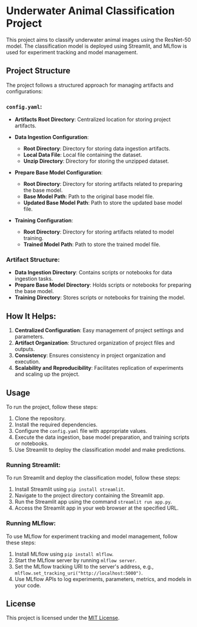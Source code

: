 # Underwater Animal Classification Project

This project aims to classify underwater animal images using the ResNet-50 model. The classification model is deployed using Streamlit, and MLflow is used for experiment tracking and model management.

## Project Structure

The project follows a structured approach for managing artifacts and configurations:

### `config.yaml`:

- **Artifacts Root Directory**: Centralized location for storing project artifacts.
  
- **Data Ingestion Configuration**:
  - **Root Directory**: Directory for storing data ingestion artifacts.
  - **Local Data File**: Local file containing the dataset.
  - **Unzip Directory**: Directory for storing the unzipped dataset.
  
- **Prepare Base Model Configuration**:
  - **Root Directory**: Directory for storing artifacts related to preparing the base model.
  - **Base Model Path**: Path to the original base model file.
  - **Updated Base Model Path**: Path to store the updated base model file.
  
- **Training Configuration**:
  - **Root Directory**: Directory for storing artifacts related to model training.
  - **Trained Model Path**: Path to store the trained model file.

### Artifact Structure:

- **Data Ingestion Directory**: Contains scripts or notebooks for data ingestion tasks.
- **Prepare Base Model Directory**: Holds scripts or notebooks for preparing the base model.
- **Training Directory**: Stores scripts or notebooks for training the model.

## How It Helps:

1. **Centralized Configuration**: Easy management of project settings and parameters.
2. **Artifact Organization**: Structured organization of project files and outputs.
3. **Consistency**: Ensures consistency in project organization and execution.
4. **Scalability and Reproducibility**: Facilitates replication of experiments and scaling up the project.

## Usage

To run the project, follow these steps:

1. Clone the repository.
2. Install the required dependencies.
3. Configure the `config.yaml` file with appropriate values.
4. Execute the data ingestion, base model preparation, and training scripts or notebooks.
5. Use Streamlit to deploy the classification model and make predictions.

### Running Streamlit:

To run Streamlit and deploy the classification model, follow these steps:

1. Install Streamlit using `pip install streamlit`.
2. Navigate to the project directory containing the Streamlit app.
3. Run the Streamlit app using the command `streamlit run app.py`.
4. Access the Streamlit app in your web browser at the specified URL.

### Running MLflow:

To use MLflow for experiment tracking and model management, follow these steps:

1. Install MLflow using `pip install mlflow`.
2. Start the MLflow server by running `mlflow server`.
3. Set the MLflow tracking URI to the server's address, e.g., `mlflow.set_tracking_uri("http://localhost:5000")`.
4. Use MLflow APIs to log experiments, parameters, metrics, and models in your code.

## License

This project is licensed under the [MIT License](LICENSE).

